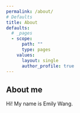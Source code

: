 ```yaml
---
permalink: /about/
# Defaults
title: About
defaults:
  # _pages
  - scope:
      path: ""
      type: pages
    values:
      layout: single
      author_profile: true
---
```


## About me

Hi! My name is Emily Wang.





